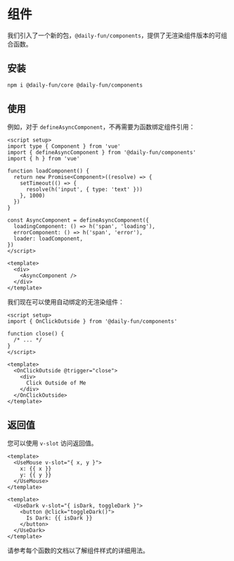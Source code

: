 # 组件

我们引入了一个新的包，`@daily-fun/components`，提供了无渲染组件版本的可组合函数。

## 安装

```bash
npm i @daily-fun/core @daily-fun/components
```

## 使用

例如，对于 `defineAsyncComponent`，不再需要为函数绑定组件引用：

```vue twoslash
<script setup>
import type { Component } from 'vue'
import { defineAsyncComponent } from '@daily-fun/components'
import { h } from 'vue'

function loadComponent() {
  return new Promise<Component>((resolve) => {
    setTimeout(() => {
      resolve(h('input', { type: 'text' }))
    }, 1000)
  })
}

const AsyncComponent = defineAsyncComponent({
  loadingComponent: () => h('span', 'loading'),
  errorComponent: () => h('span', 'error'),
  loader: loadComponent,
})
</script>

<template>
  <div>
    <AsyncComponent />
  </div>
</template>
```

我们现在可以使用自动绑定的无渲染组件：

```vue
<script setup>
import { OnClickOutside } from '@daily-fun/components'

function close() {
  /* ... */
}
</script>

<template>
  <OnClickOutside @trigger="close">
    <div>
      Click Outside of Me
    </div>
  </OnClickOutside>
</template>
```

## 返回值

您可以使用 `v-slot` 访问返回值。

```vue
<template>
  <UseMouse v-slot="{ x, y }">
    x: {{ x }}
    y: {{ y }}
  </UseMouse>
</template>
```

```vue
<template>
  <UseDark v-slot="{ isDark, toggleDark }">
    <button @click="toggleDark()">
      Is Dark: {{ isDark }}
    </button>
  </UseDark>
</template>
```

请参考每个函数的文档以了解组件样式的详细用法。
